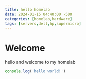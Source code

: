 ```yaml
---
title: hello homelab
date: 2024-01-15 04:40:00 -500
categories: [homelab,hardware]
tags: [servers,dell,hp,supermicro]
---
```

# Welcome
hello and welcome to my homelab 

```javascript   
console.log('hello world!')
```